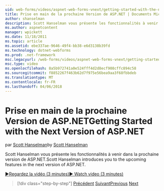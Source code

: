 ```yaml
---
uid: web-forms/videos/aspnet-web-forms-vnext/getting-started-with-the-next-version-of-aspnet
title: Prise en main de la prochaine Version de ASP.NET | Documents Microsoft
author: shanselman
description: Scott Hanselman vous présente les fonctionnalités à venir dans la prochaine version de ASP.NET.
ms.author: aspnetcontent
manager: wpickett
ms.date: 11/18/2011
ms.topic: article
ms.assetid: ebe337ae-9646-49f4-bb38-e6d3138b39fd
ms.technology: dotnet-webforms
ms.prod: .net-framework
msc.legacyurl: /web-forms/videos/aspnet-web-forms-vnext/getting-started-with-the-next-version-of-aspnet
msc.type: video
ms.openlocfilehash: 8a5b972741a0e524fff4d2d8ecf908cffc894c58
ms.sourcegitcommit: f8852267f463b62d7f975e56bea9aa3f68fbbdeb
ms.translationtype: MT
ms.contentlocale: fr-FR
ms.lasthandoff: 04/06/2018
---
```

<a name="getting-started-with-the-next-version-of-aspnet"></a><span data-ttu-id="822a4-103">Prise en main de la prochaine Version de ASP.NET</span><span class="sxs-lookup"><span data-stu-id="822a4-103">Getting Started with the Next Version of ASP.NET</span></span>
====================
<span data-ttu-id="822a4-104">par [Scott Hanselman](https://github.com/shanselman)</span><span class="sxs-lookup"><span data-stu-id="822a4-104">by [Scott Hanselman](https://github.com/shanselman)</span></span>

<span data-ttu-id="822a4-105">Scott Hanselman vous présente les fonctionnalités à venir dans la prochaine version de ASP.NET.</span><span class="sxs-lookup"><span data-stu-id="822a4-105">Scott Hanselman introduces you to the upcoming features in the next version of ASP.NET.</span></span>

[<span data-ttu-id="822a4-106">&#9654;Regardez la vidéo (3 minutes)</span><span class="sxs-lookup"><span data-stu-id="822a4-106">&#9654; Watch video (3 minutes)</span></span>](https://channel9.msdn.com/Blogs/ASP-NET-Site-Videos/getting-started-with-the-next-version-of-aspnet)

> [!div class="step-by-step"]
> <span data-ttu-id="822a4-107">[Précédent](aspnet-vnext-videos-bundling-and-minification.md)
> [Suivant](aspnet-and-web-tools-20122.md)</span><span class="sxs-lookup"><span data-stu-id="822a4-107">[Previous](aspnet-vnext-videos-bundling-and-minification.md)
[Next](aspnet-and-web-tools-20122.md)</span></span>
